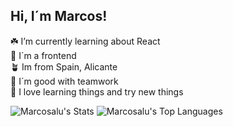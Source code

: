 ## Hi, I´m Marcos!
 
☘️ I’m currently learning about React<br>
🌱 I´m a frontend<br>
🪴 Im from Spain, Alicante<br>
🌲 I´m good with teamwork<br>
🌳 I love learning things and try new things<br>

![Marcosalu's Stats](https://github-readme-stats.vercel.app/api?username=Marcosalu&theme=tokyonight&show_icons=true&hide_border=false&count_private=false)
![Marcosalu's Top Languages](https://github-readme-stats.vercel.app/api/top-langs/?username=Marcosalu&theme=tokyonight&show_icons=true&hide_border=false&layout=compact)






